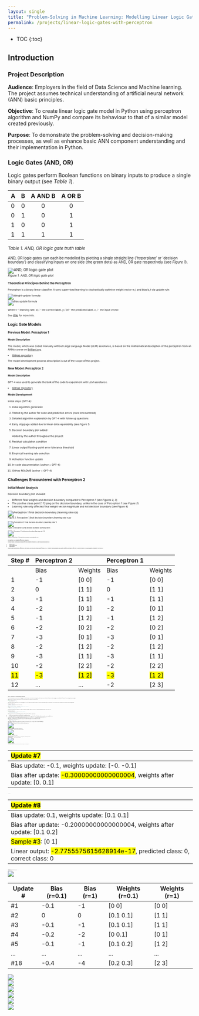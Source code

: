 ```yaml
---
layout: single
title: "Problem-Solving in Machine Learning: Modelling Linear Logic Gates in Python"
permalink: /projects/linear-logic-gates-with-perceptron
---
```


* TOC
{:toc}

## Introduction

### Project Description

**Audience**: Employers in the field of Data Science and Machine learning. The project assumes technical understanding of artificial neural network (ANN) basic principles.

**Objective**: To create linear logic gate model in Python using perceptron algorithm and NumPy and compare its behaviour to that of a similar model created previously.

**Purpose**: To demonstrate the problem-solving and decision-making processes, as well as enhance basic ANN component understanding and their implementation in Python.

### Logic Gates (AND, OR)

Logic gates perform Boolean functions on binary inputs to produce a single binary output (see *Table 1*).

| A | B | A AND B | A OR B |
|---|---|:-------:|:------:|
| 0 | 0 |    0    |   0    |
| 0 | 1 |    0    |   1    |
| 1 | 0 |    0    |   1    |
| 1 | 1 |    1    |   1    |

<small>*Table 1. AND, OR logic gate truth table*<small>

AND, OR logic gates can each be modelled by plotting a single straight line ('hyperplane' or 'decision boundary') and classifying inputs on one side (the green dots) as AND, OR gate respectively (see *Figure 1*).
 
![AND, OR logic gate plot](/assets/images/and-or-logic-gate-plot.png)  
<small>*Figure 1. AND, OR logic gate plot*<small>

### Theoretical Principles Behind the Perceptron

Perceptron is a binary linear classifier. It uses supervised learning to stochastically optimise weight vector w_t and bias b_t via update rule:
 
![Weight update formula](/assets/formulas/weight-update-rule.svg)  
![Bias update formula](/assets/formulas/bias-update-rule.svg)

Where *r* - learning rate, *d_i* - the correct label, *y_i (t)* - the predicted label, *x_i* - the input vector.

See [Wiki](https://en.wikipedia.org/wiki/Perceptron#Learning_algorithm) for more info.

## Logic Gate Models

### Previous Model: Perceptron 1

#### Model Description

The model, which was coded manually without Large Language Model (LLM) assistance, is based on the mathematical description of the perceptron from an ANNs course on [Brilliant.org](https://brilliant.org/courses/artificial-neural-networks/).

* [GitHub repository](https://github.com/adobiss/numpy-ml/tree/main/linear-logic-gate-v1)

The model development process description is out of the scope of this project.

### New Model: Perceptron 2

#### Model Description

GPT-4 was used to generate the bulk of the code to experiment with LLM assistance.

* [GitHub repository](https://github.com/adobiss/numpy-ml/tree/main/linear-logic-gate-v2)

#### Model Development

Initial steps (GPT-4):

1. Initial algorithm generated
2. Tested by the author for code and prediction errors (none encountered)
3. Detailed algorithm explanation by GPT-4 with follow up questions 
4. Early stoppage added due to linear data separability (see *Figure 1*)
5. Decision boundary plot added

	Added by the author throughout the project:

6. Residual calculation condition
7. Linear output floating-point error tolerance threshold
8. Empirical learning rate selection
9. Activation function update
10. In-code documentation (author + GPT-4)
11. GitHub README (author + GPT-4)

## Challenges Encountered with Perceptron 2

### Initial Model Analysis

Decision boundary plot showed:

* Different final weights and decision boundary compared to Perceptron 1 (see *Figures 2, 3*)
* The positive class point [1 1] lying on the decision boundary, unlike in the case of Perceptron 1 (*see Figure 3*)
* Learning rate only affected final weight vector magnitude and not decision boundary (see *Figure 4*)
 
![Perceptron 1 final decision boundary (learning rate n/a)](/assets/images/perceptron-1-decision-boundary.png)  
<small>*Figure 2. Perceptron 1 final decision boundary (learning rate n/a)*<small>

![Perceptron 2 final decision boundary (learning rate 1)](/assets/images/perceptron-2-decision-boundary-lr-1.png)  
<small>*Figure 3. Perceptron 2 final decision boundary (learning rate 1)*<small>

![Perceptron 2 final decision boundary (learning rate 0.5)](/assets/images/perceptron-2-decision-boundary-lr-0-5.png)  
<small>*Figure 4. Perceptron 2 final decision boundary (learning rate 0.5)*<small>

### Perceptron 2 & 1 Weight Difference Analysis

Potential factors contributing to weight differences between Perceptron 2 & 1 were assessed and ruled out:

* Sample order
* Initial weights/ bias
* Learning rate

Despite slight implementation differences, both models used the same weight update formula: w ± x_i. However, tracking weight/ bias updates identified a divergence after step 11, when Perceptron 2 stopped updating 'prematurely' (see *Table 2*).

| Step # | Perceptron 2 |       | Perceptron 1 |       |
|--------|--------------|-------|--------------|-------|
|        | Bias         | Weights | Bias         | Weights |
|   1    |     -1      |  [0 0]  |     -1      |  [0 0]  |
|   2    |      0      |  [1 1]  |      0      |  [1 1]  |
|   3    |     -1      |  [1 1]  |     -1      |  [1 1]  |
|   4    |     -2      |  [0 1]  |     -2      |  [0 1]  |
|   5    |     -1      |  [1 2]  |     -1      |  [1 2]  |
|   6    |     -2      |  [0 2]  |     -2      |  [0 2]  |
|   7    |     -3      |  [0 1]  |     -3      |  [0 1]  |
|   8    |     -2      |  [1 2]  |     -2      |  [1 2]  |
|   9    |     -3      |  [1 1]  |     -3      |  [1 1]  |
|  10    |     -2      |  [2 2]  |     -2      |  [2 2]  |
|  <mark>11</mark>    |     <mark>-3</mark>      |  <mark>[1 2]</mark>  |    <mark>-3</mark>      |  <mark>[1 2]</mark>  |
|  12    |     …       |   …    |     -2      |  [2 3]  |

<small>*Table 2. Perceptron 2 & 1 training weight comparison*<small>

Decision boundary points are not a concern for logic gates as all possible inputs are included in the training data, and the outputs are strictly binary. However, this 'early stoppage' was not exhibited by Perceptron 1, necessitating a deeper investigation.

While Perceptron 1 used neuron output directly in its error function, Perceptron 2 utilised an activation function:

```python
def _unit_step_func(self, x):
	return np.where(x>=0, 1, 0)
```

The activation function would output '1' (or '0' if we changed `x>=0` to `x>0`) for a decision boundary point which in conjunction with the label range (0, 1) would result in 'correct' prediction (zero residual) for one of the classes and no weight update.

*Perceptron 2 update rule:*

```python
y_predicted = self.activation_func(linear_output)

## Perceptron Update Rule
update = self.lr * (y_[idx] - y_predicted) # Residual (Error function)

if update != 0: # Error function minimisation
	# proceed with weight update
```

On the other hand, Perceptron 1 employed (-1, 1) labels (Y) while also utilising a 'sign based' error function, enabling a weight update with a neuron output of '0':

*Perceptron 1 update rule:*

```python
if np.matmul(X_samples[i], w) * Y[i] <= 0: # Error function
	# proceed with weight update
```

Adopting a similar error function and labelling mechanism in Perceptron 2 could lead to complications:

* The error function should utilise the activation function, not the neuron output
* Introducing a 'sign function' as the activation function would shift the prediction range from (0, 1) to (-1, 1), which could pose potential system compatibility issues

In response, Perceptron 2 retained a slightly modified activation function: `return np.where(x>0, 1, 0)` instead of return `np.where(x>=0, 1, 0)`. 

Additionally, a conditional line was incorporated to assign a (-1) residual to the negative class on the decision boundary:

```python
if linear_output == 0 and y_[idx] == 0:
	update = self.lr * (-1)
```

This modification aligned Perceptron 2 & 1 decision boundaries and total training steps (see *Figures 5, 6*). Tested for AND, OR gates.

![Perceptron 1 final decision boundary (learning rate n/a)](/assets/images/perceptron-1-decision-boundary.png)   
<small>*Figure 5. Perceptron 1 final decision boundary (learning rate n/a)*<small>
 
![Perceptron 2 final decision boundary (learning rate 1)](/assets/images/perceptron-2-decision-boundary-fixed.png)  
<small>*Figure 6. Perceptron 2 final decision boundary (learning rate 1)*<small>

### Addressing Floating-Point Errors

With learning rate set at '0.1', the experiment resulted in a different decision boundary (see *Figure 7*). Interestingly, data point [0 1] appeared to fall right on this boundary line.

![Perceptron 2 final decision boundary (learning rate 0.1)](/assets/images/perceptron-2-decision-boundary-lr-0-1.png)  
<small>*Figure 7. Perceptron 2 final decision boundary (learning rate 0.1)*<small>

Detailed training stats highlighted a small decimal bias introduction at Step #7 and a near-zero neuron output (instead of zero) after Step #8 for Sample #3: [0 1] thus classifying the point 'correctly' and ending the training (see *Tables 3, 4*).

| <mark>Update #7</mark>  |
|:-----------------|
| Bias update: -0.1, weights update: [-0.  -0.1] |
| Bias after update: <mark>-0.30000000000000004</mark>, weights after update: [0.  0.1] |

<small>*Table 3. Training stats after step 7*<small>

| <mark>Update #8</mark>                                                             |
|:-------------------------------------------------------------------------|
| Bias update: 0.1, weights update: [0.1 0.1]                                |
| Bias after update: -0.20000000000000004, weights after update: [0.1 0.2] |
| <mark>Sample #3</mark>: [0 1]                                                          |
| Linear output: <mark>-2.7755575615628914e-17</mark>, predicted class: 0, correct class: 0 |

<small>*Table 4. Training stats after step 8*<small>

Quick research established that not all decimal numbers can be represented exactly in binary, leading to small round-off errors, which start around 15-17th decimal digits for Python float and NumPy array.

Several solutions were examined, each with its drawbacks:

* Python's decimal module: slower, increased code complexity
* `round()`: risk of data loss due to rounding
* High-precision data types (e.g. `numpy.longdouble`): slower, greater memory usage, possible portability and compatibility issues
* Rearranging calculations: possible need for significant code refactoring
* Value threshold/ tolerance introduction: useful for float comparisons but prone to error accumulation

The introduction of a learning rate hyperparameter to Perceptron 1 resulted in the same floating-point error (regardless of the differences in implementation), indicating that rearranging calculations (i.e. removing the error *at source*) might not be a quick fix.

Given the simplicity of Perceptron 2, the issue was addressed only when it negatively affected performance, which was when '0' wasn't passed to the activation function for decision boundary points during training.

A conditional linear output was set using a tolerance threshold as a Perceptron class parameter (with a sensible default of '1e-9'), however the round() function would have achieved the same result:

```python
linear_output = np.dot(x_i, self.weights) + self.bias

if abs(linear_output) < self.tolerance:
	linear_output = 0 # Correct for floating point error
y_predicted = self.activation_func(linear_output)
```

![Perceptron 2 final decision boundary (learning rate 1)](/assets/images/perceptron-2-decision-boundary-lr-0-1-fixed.png)  
<small>*Figure 8. Perceptron 2 final decision boundary (learning rate 0.1)*<small>

### Analysis and Optimisation of Learning Rate

Without the floating-point error ending the training prematurely (see *Figure 8*), we arrived at the same final decision boundary for all learning rates with only the weight vector magnitude changing. Moreover, both weight vector and bias were effectively scaled by the learning rate at every step (see *Table 5*).

| Update # | Bias (r=0.1) | Bias (r=1) | Weights (r=0.1) | Weights (r=1) |
|----------|---------------|-------------|------------------|----------------|
|    #1    |    -0.1       |    -1       |      [0 0]       |      [0 0]     |
|    #2    |       0       |     0       |    [0.1 0.1]     |      [1 1]     |
|    #3    |    -0.1       |    -1       |    [0.1 0.1]     |      [1 1]     |
|    #4    |    -0.2       |    -2       |    [0 0.1]       |      [0 1]     |
|    #5    |    -0.1       |    -1       |    [0.1 0.2]     |      [1 2]     |
|   ...    |      ...      |    ...      |       ...        |       ...      |
|   #18    |    -0.4       |    -4       |    [0.2 0.3]     |      [2 3]     |

<small>*Table 5. Weight and bias comparison for learning rate (r) 0.1 vs. 1*<small>

The updates affected the decision boundary equally regardless of learning rate *r* because weights and bias were initiated as zeroes and the first non-zero weight was essentially an input vector scaled by *r: w_1=r \* x_i*. Since all subsequent updates are scaled by the same *r* we would get:

![First non-zero weight scaling by r](/assets/formulas/weight-1-learning-rate-scaling.svg),  
![Second non-zero weight scaling by r](/assets/formulas/weight-2-learning-rate-scaling-long.svg)  
![Second non-zero weight scaling by r repeated](/assets/formulas/weight-2-learning-rate-scaling-short.svg)

producing new weight vector *w_2* that has the same direction for all *r* (true for all *i* in *w_i*).

The bias was also scaled by the *r* resulting in 2-d hyperplane of the form:

![Decision boundary with r](/assets/formulas/decision-boundary-with-r.svg) 

which equals:

![Decision boundary divide by r](/assets/formulas/decision-boundary-divided-by-r.svg) 

However, the scaling pattern broke if we initialised weights and bias as '1s'.

With weights and bias initialised as '1s' and using AND gate as an example the number of steps did not follow the somewhat expected pattern (smaller rate, longer to converge). That's why an empirical method was used to establish the best learning rate and then fit the model using the best *r* (see *Figure 9*).

![Empirical learning rate selection](/assets/images/perceptron-2-empirical-learning-rate-selection.jpg)  
<small>*Figure 9. Empirical learning rate selection*<small>

### Updating and Improving the Activation Function

Adding a condition to the error function to penalise negative class decision boundary points seemed like an inelegant solution. It introduced unnecessary complexity and prevented the calculation of residuals with a single mathematical expression:

```python
if linear_output == 0 and y_[idx] == 0:
	update = self.lr * (-1)
else:
	update = self.lr * (y_[idx] - y_predicted)
```

Previously, GPT-4 had advised that in the case of sigmoid activation function the points on the decision boundary could output 0.5 (50%). 

This concept seemed appropriate for Perceptron's 2 activation function as well, with a boundary point producing an output of 0.5, situated between 0 and 1.

Residuals in the range (-0.5, 0.5) preserved the 'direction' of the required update, and the magnitude of the update was scaled by 0.5, reflecting that points on the decision boundary would typically require smaller updates for correct classification.

Researching perceptron and step functions on wiki showed identical activation function implementation, however provided more info on the unit step function range: the function can yield either '0', '0.5', or '1' for an input of '0', depending on interpretation. This allowed to extend the activation function's output without changing the function type itself.

An attempt to include the additional output by rewriting the `np.where(x>0, 1, 0)` function in an 'if/ elif/ else' format resulted in an error when the 'predict' method was invoked from the Perceptron class instance. This issue arose because while the 'fit' method passed a float to the activation function, 'predict' passed an array (all samples at once).

The simplest solution seemed to add additional condition to the existing `np.where` function. GPT-4 customised the existing `return np.where(x>0, 1, 0)` by introducing a nested condition, thus resolving the compatibility issue:

```python
return np.where(x < 0, 0, 
                       np.where(x == 0, 0.5, 1))
```

## Conclusion

### Summary

Perceptron's 2 decision boundary evolution was studied in-depth. Despite differences in implementation from Perceptron 1, identical outcomes were achieved, validating algorithm comprehension.

Binary computation limitations were encountered with the most appropriate solution implemented.

The mathematical description of how learning rate scaled the weights provided a deeper understanding and enabled alternative solutions.

By modifying Perceptron 2's activation function, we gained insight into its role, relation to other components and activation function choice. This modification also reduced the model's complexity.

### Lessons Learnt

* The usefulness of tracking weight updates at every step demonstrated that a more analytical approach must be employed going forward instead of spending too much time on an algorithm logic alone.
* Identical error function behaviour was assumed for both models even though the labels differed. Training data format implications must be considered more carefully.
* The initial conclusion about learning rate not affecting the decision boundary was incorrect (i.e. floating-point error). A broader (hyper)parameter value range must be tested next time.

### Future Considerations

* Create `linear_output` class method that also applies floating-point error tolerance threshold (to be reused in both *fit* and *predict* Perceptron class methods).
* Alternative solutions to floating-point errors, such as using the `round()` function or rearranging calculations can be explored.
* Experiment with various weight initialisation values, their effect on learning rate and the resulting 'updates to converge' pattern.

### Next Steps

* Implementing diverse input vectors to study the impact of larger inputs and outliers.

Perceptron 2 extensions could include:

* support vector machine (for boundary distance)
* non-linear logic gate XOR (for multiple decision boundaries)
* multiclass classification (to compare with binary classification)

### LLM Assistance

GPT-4 as an LLM can accelerate development, albeit with requirement for reverse-engineering.

It's a learning source for new methods and best practices, however practical implementation without LLMs remains crucial.

LLMs can be used to generate code from scratch or for code review.